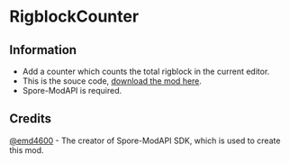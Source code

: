 # RigblockCounter

## Information
- Add a counter which counts the total rigblock in the current editor.
- This is the souce code, [download the mod here]().
- Spore-ModAPI is required.

## Credits
[@emd4600](https://github.com/emd4600) - The creator of Spore-ModAPI SDK, which is used to create this mod.
